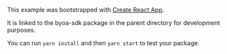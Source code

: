 This example was bootstrapped with [Create React App](https://github.com/facebook/create-react-app).

It is linked to the byoa-sdk package in the parent directory for development purposes.

You can run `yarn install` and then `yarn start` to test your package.
